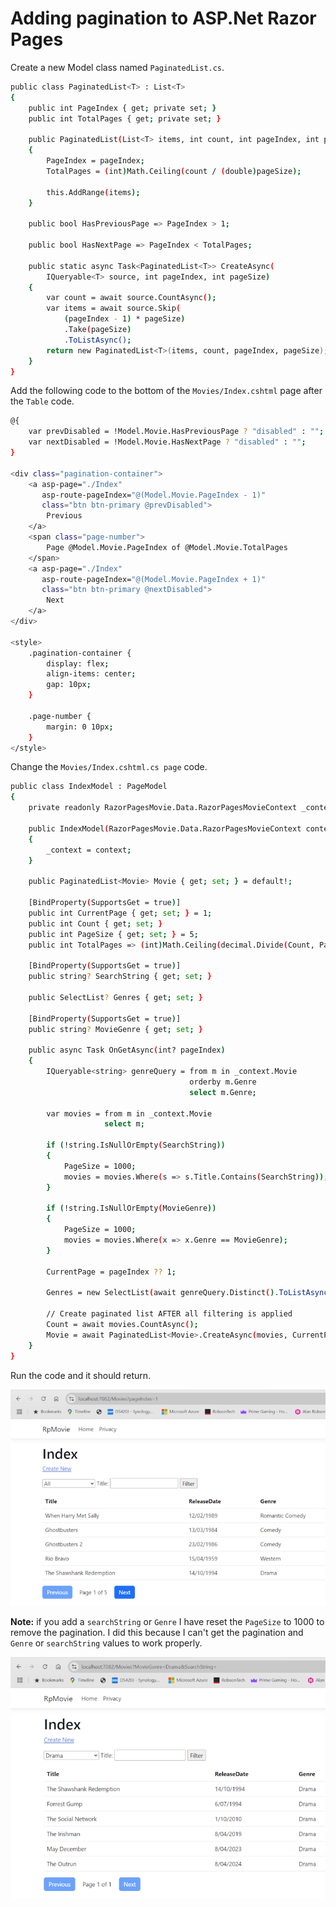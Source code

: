 # Adding pagination to ASP.Net Razor Pages

Create a new Model class named ``PaginatedList.cs``.

```bash
public class PaginatedList<T> : List<T>
{
    public int PageIndex { get; private set; }
    public int TotalPages { get; private set; }

    public PaginatedList(List<T> items, int count, int pageIndex, int pageSize)
    {
        PageIndex = pageIndex;
        TotalPages = (int)Math.Ceiling(count / (double)pageSize);

        this.AddRange(items);
    }

    public bool HasPreviousPage => PageIndex > 1;

    public bool HasNextPage => PageIndex < TotalPages;

    public static async Task<PaginatedList<T>> CreateAsync(
        IQueryable<T> source, int pageIndex, int pageSize)
    {
        var count = await source.CountAsync();
        var items = await source.Skip(
            (pageIndex - 1) * pageSize)
            .Take(pageSize)
            .ToListAsync();
        return new PaginatedList<T>(items, count, pageIndex, pageSize);
    }
}
```

Add the following code to the bottom of the ``Movies/Index.cshtml`` page after the ``Table`` code.

```bash
@{
    var prevDisabled = !Model.Movie.HasPreviousPage ? "disabled" : "";
    var nextDisabled = !Model.Movie.HasNextPage ? "disabled" : "";
}

<div class="pagination-container">
    <a asp-page="./Index"
       asp-route-pageIndex="@(Model.Movie.PageIndex - 1)"
       class="btn btn-primary @prevDisabled">
        Previous
    </a>
    <span class="page-number">
        Page @Model.Movie.PageIndex of @Model.Movie.TotalPages
    </span>
    <a asp-page="./Index"
       asp-route-pageIndex="@(Model.Movie.PageIndex + 1)"
       class="btn btn-primary @nextDisabled">
        Next
    </a>
</div>

<style>
    .pagination-container {
        display: flex;
        align-items: center;
        gap: 10px;
    }

    .page-number {
        margin: 0 10px;
    }
</style>
```

Change the ``Movies/Index.cshtml.cs page`` code.

```bash
public class IndexModel : PageModel
{
    private readonly RazorPagesMovie.Data.RazorPagesMovieContext _context;

    public IndexModel(RazorPagesMovie.Data.RazorPagesMovieContext context)
    {
        _context = context;
    }

    public PaginatedList<Movie> Movie { get; set; } = default!;

    [BindProperty(SupportsGet = true)]
    public int CurrentPage { get; set; } = 1;
    public int Count { get; set; }
    public int PageSize { get; set; } = 5;
    public int TotalPages => (int)Math.Ceiling(decimal.Divide(Count, PageSize));

    [BindProperty(SupportsGet = true)]
    public string? SearchString { get; set; }

    public SelectList? Genres { get; set; }

    [BindProperty(SupportsGet = true)]
    public string? MovieGenre { get; set; }

    public async Task OnGetAsync(int? pageIndex)
    {
        IQueryable<string> genreQuery = from m in _context.Movie
                                        orderby m.Genre
                                        select m.Genre;

        var movies = from m in _context.Movie
                     select m;

        if (!string.IsNullOrEmpty(SearchString))
        {
            PageSize = 1000;
            movies = movies.Where(s => s.Title.Contains(SearchString));
        }

        if (!string.IsNullOrEmpty(MovieGenre))
        {
            PageSize = 1000;
            movies = movies.Where(x => x.Genre == MovieGenre);
        }

        CurrentPage = pageIndex ?? 1;

        Genres = new SelectList(await genreQuery.Distinct().ToListAsync());

        // Create paginated list AFTER all filtering is applied
        Count = await movies.CountAsync();
        Movie = await PaginatedList<Movie>.CreateAsync(movies, CurrentPage, PageSize);
    }
}
```

Run the code and it should return.

![Pagination](assets/images/paginated-page.jpg "Pagination")

**Note:** if you add a ``searchString`` or ``Genre`` I have reset the ``PageSize`` to 1000 to remove the pagination. I did this because I can't get the pagination and ``Genre`` or ``searchString`` values to work properly.

![Remove pagination](assets/images/pagination-removed.jpg "Remove pagination")

